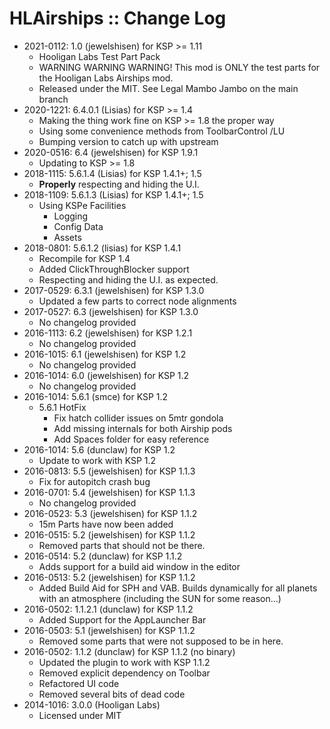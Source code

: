 # HLAirships :: Change Log

* 2021-0112: 1.0 (jewelshisen) for KSP >= 1.11
	+ Hooligan Labs Test Part Pack
	+ WARNING WARNING WARNING! This mod is ONLY the test parts for the Hooligan Labs Airships mod.
	+ Released under the MIT. See Legal Mambo Jambo on the main branch
* 2020-1221: 6.4.0.1 (Lisias) for KSP >= 1.4
	+ Making the thing work fine on KSP >= 1.8 the proper way
	+ Using some convenience methods from ToolbarControl /LU
	+ Bumping version to catch up with upstream 
* 2020-0516: 6.4 (jewelshisen) for KSP 1.9.1
	+ Updating to KSP >= 1.8 
* 2018-1115: 5.6.1.4 (Lisias) for KSP 1.4.1+; 1.5
	+ **Properly** respecting <F2> and hiding the U.I.
* 2018-1109: 5.6.1.3 (Lisias) for KSP 1.4.1+; 1.5
	+ Using KSPe Facilities
		- Logging
		- Config Data
		- Assets
* 2018-0801: 5.6.1.2 (lisias) for KSP 1.4.1
	+ Recompile for KSP 1.4
	+ Added ClickThroughBlocker support
	+ Respecting <F2> and hiding the U.I. as expected.
* 2017-0529: 6.3.1 (jewelshisen) for KSP 1.3.0
	+ Updated a few parts to correct node alignments
* 2017-0527: 6.3 (jewelshisen) for KSP 1.3.0
	+ No changelog provided
* 2016-1113: 6.2 (jewelshisen) for KSP 1.2.1
	+ No changelog provided
* 2016-1015: 6.1 (jewelshisen) for KSP 1.2
	+ No changelog provided
* 2016-1014: 6.0 (jewelshisen) for KSP 1.2
	+ No changelog provided
* 2016-1014: 5.6.1 (smce) for KSP 1.2
	+ 5.6.1 HotFix
		- Fix hatch collider issues on 5mtr gondola
		- Add missing internals for both Airship pods
		- Add Spaces folder for easy reference
* 2016-1014: 5.6 (dunclaw) for KSP 1.2
	+ Update to work with KSP 1.2
* 2016-0813: 5.5 (jewelshisen) for KSP 1.1.3
	+ Fix for autopitch crash bug
* 2016-0701: 5.4 (jewelshisen) for KSP 1.1.3
	+ No changelog provided
* 2016-0523: 5.3 (jewelshisen) for KSP 1.1.2
	+ 15m Parts have now been added 
* 2016-0515: 5.2 (jewelshisen) for KSP 1.1.2
	+ Removed parts that should not be there.
* 2016-0514: 5.2 (dunclaw) for KSP 1.1.2
	+ Adds support for a build aid window in the editor
* 2016-0513: 5.2 (jewelshisen) for KSP 1.1.2
	+ Added Build Aid for SPH and VAB. Builds dynamically for all planets with an atmosphere (including the SUN for some reason...) 
* 2016-0502: 1.1.2.1 (dunclaw) for KSP 1.1.2
	+ Added Support for the AppLauncher Bar 
* 2016-0503: 5.1 (jewelshisen) for KSP 1.1.2
	+ Removed some parts that were not supposed to be in here. 
* 2016-0502: 1.1.2 (dunclaw) for KSP 1.1.2 (no binary)
	+ Updated the plugin to work with KSP 1.1.2
	+ Removed explicit dependency on Toolbar
	+ Refactored UI code
	+ Removed several bits of dead code
* 2014-1016: 3.0.0 (Hooligan Labs)
	+ Licensed under MIT
